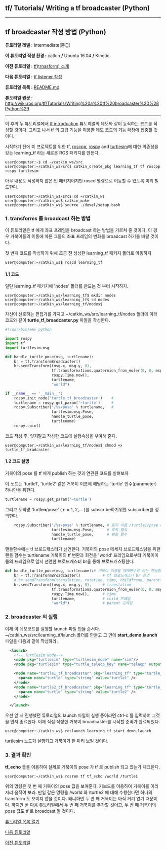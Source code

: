 ## tf/ Tutorials/ Writing a tf broadcaster (Python)



---


## tf broadcaster 작성 방법 (Python)

**튜토리얼 레벨 :**  Intermediate(중급)

**이 튜토리얼 작성 환경 :**  catkin **/** Ubuntu 16.04 **/** Kinetic

**이전 튜토리얼 :** [tf(trnasform) 소개](./tf_0_Instroduction.md)

**다음 튜토리얼 :** [tf listener 작성](./tf_2_listener.md)

**튜토리얼 목록 :** [README.md](../README.md)

**튜토리얼 원문 :** <http://wiki.ros.org/tf/Tutorials/Writing%20a%20tf%20broadcaster%20%28Python%29>

------

이 후의 두 튜토리얼에서 [tf introduction](http://wiki.ros.org/tf/Tutorials/Introduction%20to%20tf) 튜토리얼의 데모와 같이 동작하는 코드를 작성할 것이다. 그리고 나서 tf 의 고급 기능을 이용한 데모 코드의 기능 확장에 집중할 것이다.

시작하기 전에 이 프로젝트를 위한  tf, [roscpp](http://wiki.ros.org/roscpp), [rospy](http://wiki.ros.org/rospy) and [turtlesim](./turtlesim.md)에 대한 의존성을 갖는 learning_tf 라는 새로운 ROS 패키지를 만든다.

```
user@computer:~$ cd ~/catkin_ws/src
user@computer:~/catkin_ws/src$ catkin_create_pkg learning_tf tf roscpp rospy turtlesim
```

아무 내용도 작성하지 않은 빈 패키지이지만 roscd 명령으로 이동할 수 있도록 미리 빌드한다.

```
user@computer:~/catkin_ws/src$ cd ~/catkin_ws
user@computer:~/catkin_ws$ catkin_make
user@computer:~/catkin_ws$ source ./devel/setup.bash
```



### 1. transforms 를 broadcast 하는 방법 

이 튜토리얼은 tf 에게 좌표 프레임을 broadcast 하는 방법을 가르쳐 줄 것이다. 이 경우 거북이들의 이동에 따른 그들의 좌표 프레임의 변화를 broadcast 하기를 바랄 것이다.

첫 번째 코드를 작성하기 위해 조금 전 생성한 learning_tf 패키지 폴더로 이동하자

```
user@computer:~/catkin_ws$ roscd learning_tf
```



#### 1.1 코드

일단 learning_tf 패키지에 'nodes' 폴더를 만드는 것 부터 시작하자.

```
user@computer:~/catkin_ws/learning_tf$ mkdir nodes
user@computer:~/catkin_ws/learning_tf$ cd nodes
user@computer:~/catkin_ws/learning_tf/nodes$
```

자신이 선호하는 편집기를 가지고 ~/catkin_ws/src/learning_tf/nodes 폴더에 아래 코드와 같이 **turtle_tf_broadcaster.py** 파일을 작성한다.


```python
#!/usr/bin/env python  

import rospy
import tf
import turtlesim.msg

def handle_turtle_pose(msg, turtlename):
    br = tf.TransformBroadcaster()
    br.sendTransform((msg.x, msg.y, 0),
                     tf.transformations.quaternion_from_euler(0, 0, msg.theta),
                     rospy.Time.now(),
                     turtlename,
                     "world")

if __name__ == '__main__':
    rospy.init_node('turtle_tf_broadcaster')	#
    turtlename = rospy.get_param('~turtle')		# 
    rospy.Subscriber('/%s/pose' % turtlename,	# 
                     turtlesim.msg.Pose,
                     handle_turtle_pose,
                     turtlename)
    rospy.spin()
```

코드 작성 후, 잊지말고 작성한 코드에 실행속성을 부여해 준다.

```
user@computer:~/catkin_ws/learning_tf/nodes$ chmod +x turtle_tf_bradcaster
```



#### 1.2 코드 설명

거북이의 pose 를 tf 에게 publish 하는 것과 연관된 코드를 살펴보자

이 노드는 'turtle1', 'turtle2' 같은 거북이 이름에 해당하는 'turtle' 인수(parameter) 하나만을 취한다.

```python
turtlename = rospy.get_param('~turtle')		
```

그리고 토픽명 'turtle**n**/pose' ( n = 1, 2,... )를 subscribe하기위한 subscriber를 정의한다.  

```python
    rospy.Subscriber('/%s/pose' % turtlename, # 토픽 이름 /turtle1/pose or /turtle2/pose ...
                     turtlesim.msg.Pose,      # 토픽 형식
                     handle_turtle_pose,      # 핸들 함수
                     turtlename)
```

핸들함수에는 tf 브로드캐스터가 선언한다. 거북이의 pose 메세지 브로드캐스팅을 위한 핸들 함수는 turtlename 거북이의 tf 변환과 회전을 'world' 프레임으로부터 거북이이름의 프레임으로 앞서 선언한 브로드캐스터 br을 통해 브로드캐스팅한다.

```python
def handle_turtle_pose(msg, turtlename):# 거북이 이름을 매개변수로 받는 핸들함수 정의
	br = tf.TransformBroadcaster()          # tf 브로드캐스터 br 선언
    # br.sendTransform(translation, rotation, time, childframe, parentframe)
	br.sendTransform((msg.x, msg.y, 0),     # translation
                     tf.transformations.quaternion_from_euler(0, 0, msg.theta), # rotation
                     rospy.Time.now(),		# time
                     turtlename,			# child 프레임
                     "world")				# parent 프레임
```



### 2. broadcaster 의 실행

이제 이 데모코드를 실행할 launch 파일 만들 순서다. ~/catkin_ws/src/learning_tf/launch 폴더를 만들고 그 안에 **start_demo.launch** 파일을 다음과 같이 작성하라.

```xml
  <launch>
    <!-- Turtlesim Node-->
    <node pkg="turtlesim" type="turtlesim_node" name="sim"/>
    <node pkg="turtlesim" type="turtle_teleop_key" name="teleop" output="screen"/>

    <node name="turtle1_tf_broadcaster" pkg="learning_tf" type="turtle_tf_broadcaster.py" respawn="false" output="screen" >
      <param name="turtle" type="string" value="turtle1" />
    </node>
    <node name="turtle2_tf_broadcaster" pkg="learning_tf" type="turtle_tf_broadcaster.py" respawn="false" output="screen" >
      <param name="turtle" type="string" value="turtle2" /> 
    </node>

  </launch>
```

우선 앞 서 진행했던 튜토리얼의 launch 파일이 실행 중이라면 ctrl-c 를 입력하여 그것을 먼저 종료한다. 이제 직접 작성한 거북이 broadcaster를 시작할 준비가 완료되었다.

```
user@computer:~/catkin_ws$ roslaunch learning_tf start_demo.launch
```

turtlesim 노드가 실행되고 거북이가 한 마리 보일 것이다.



### 3. 결과 확인

**tf_echo** 툴을 이용하여 실제로 거북이의 pose 가 tf 로 publish 되고 있는가 체크한다.

```
user@computer:~/catkin_ws$ rosrun tf tf_echo /world /turtle1
```

위의 명령은 첫 번 째 거북이의 pose 값을 보여준다. 키보드를 이용하여 거북이를 이리저리 움직여 보라. 만일 같은 명령을 /world 와 /turtle2 에 대해 수행한다면 하나의 transform 도 보이지 않을 것이다. 왜냐하면 두 번 째 거북이는 아직 거기 없기 때문이다. 하지만 곧 다음 튜토리얼에서 두 번 째 거북이를 추가할 것이고, 두 번 째 거북이의 pose 값도 tf 로 broadcast 될 것이다.



[튜토리얼 목록 열기](../README.md)



[다음 튜토리얼](./tf_2_listener.md)

[이전 튜토리얼](./tf_0_Instroduction.md)

